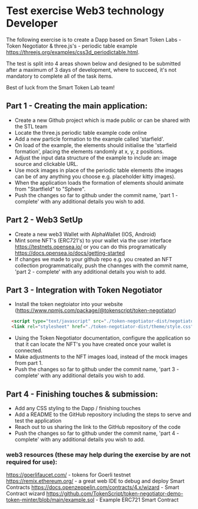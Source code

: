 # Test exercise Web3 technology Developer

The following exercise is to create a Dapp based on Smart Token Labs - Token Negotiator & three.js's - periodic table example https://threejs.org/examples/css3d_periodictable.html. 

The test is split into 4 areas shown below and designed to be submitted after a maximum of 3 days of development, where to succeed, it's not mandatory to complete all of the task items.

Best of luck from the Smart Token Lab team! 

## Part 1 - Creating the main application:

- Create a new Github project which is made public or can be shared with the STL team
- Locate the three.js periodic table example code online
- Add a new particle formation to the example called 'starfield'.
- On load of the example, the elements should initialise the 'starfield formation', placing the elements randomly at x, y, z positions.
- Adjust the input data structure of the example to include an: image source and clickable URL.
- Use mock images in place of the periodic table elements (the images can be of any anything you choose e.g. placeholder kitty images).
- When the application loads the formation of elements should animate from "Startfield" to "Sphere".
- Push the changes so far to github under the commit name, 'part 1 - complete' with any additional details you wish to add.

## Part 2 - Web3 SetUp

- Create a new web3 Wallet with AlphaWallet (IOS, Android)
- Mint some NFT's (ERC721's) to your wallet via the user interface https://testnets.opensea.io/ or you can do this programatically https://docs.opensea.io/docs/getting-started
- If changes we made to your github repo e.g. you created an NFT collection programmatically, push the channges with the commit name, 'part 2 - complete' with any additional details you wish to add.

## Part 3 - Integration with Token Negotiator

- Install the token negtoiator into your website (https://www.npmjs.com/package/@tokenscript/token-negotiator)

````html 
  <script type="text/javascript" src="./token-negotiator-dist/negotiator.js"></script>
  <link rel="stylesheet" href="./token-negotiator-dist/theme/style.css" />
````

- Using the Token Negotiator documentation, configure the application so that it can locate the NFT's you have created once your wallet is connected.
- Make adjustments to the NFT images load, instead of the mock images from part 1.
- Push the changes so far to github under the commit name, 'part 3 - complete' with any additional details you wish to add.

## Part 4 - Finishing touches & submission:

- Add any CSS styling to the Dapp / finishing touches
- Add a README to the GitHub repository including the steps to serve and test the application
- Reach out to us sharing the link to the GitHub repository of the code
- Push the changes so far to github under the commit name, 'part 4 - complete' with any additional details you wish to add.

### web3 resources (these may help during the exercise by are not required for use):

https://goerlifaucet.com/ - tokens for Goerli testnet
https://remix.ethereum.org/ - a great web IDE to debug and deploy Smart Contracts 
https://docs.openzeppelin.com/contracts/4.x/wizard - Smart Contract wizard
https://github.com/TokenScript/token-negotiator-demo-token-minter/blob/main/example.sol - Example ERC721 Smart Contract


